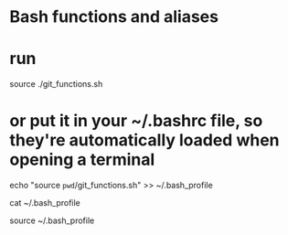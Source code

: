 # Bash functions and aliases

# run
source ./git_functions.sh

# or put it in your ~/.bashrc file, so they're automatically loaded when opening a terminal
echo "source `pwd`/git_functions.sh" >> ~/.bash_profile

cat ~/.bash_profile

source ~/.bash_profile

